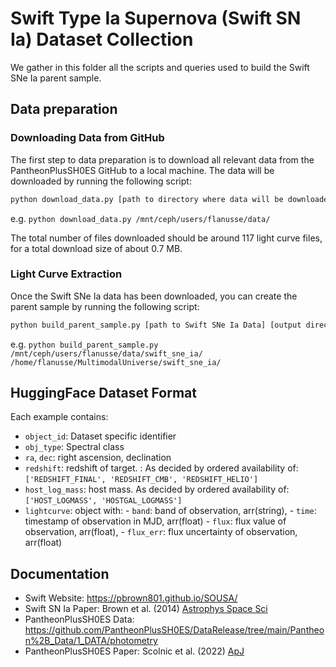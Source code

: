 # Swift Type Ia Supernova (Swift SN Ia) Dataset Collection

We gather in this folder all the scripts and queries used to build the Swift SNe Ia parent sample.

## Data preparation

### Downloading Data from GitHub

The first step to data preparation is to download all relevant data from the PantheonPlusSH0ES GitHub to a local machine. The data will be downloaded by running the following script:
```bash
python download_data.py [path to directory where data will be downloaded]
```
e.g. `python download_data.py /mnt/ceph/users/flanusse/data/`

The total number of files downloaded should be around 117 light curve files, for a total download size of about 0.7 MB.

### Light Curve Extraction

Once the Swift SNe Ia data has been downloaded, you can create the parent sample by running the following script:
```bash
python build_parent_sample.py [path to Swift SNe Ia Data] [output directory]
```
e.g. `python build_parent_sample.py /mnt/ceph/users/flanusse/data/swift_sne_ia/ /home/flanusse/MultimodalUniverse/swift_sne_ia/`


## HuggingFace Dataset Format
Each example contains:

  - `object_id`: Dataset specific identifier
  - `obj_type`: Spectral class
  - `ra`, `dec`: right ascension, declination
  - `redshift`: redshift of target. : As decided by ordered availability of: `['REDSHIFT_FINAL', 'REDSHIFT_CMB', 'REDSHIFT_HELIO']`
  - `host_log_mass`: host mass. As decided by ordered availability of: `['HOST_LOGMASS', 'HOSTGAL_LOGMASS']` 
  - `lightcurve`: object with:
        - `band`: band of observation, arr(string),
        - `time`: timestamp of observation in MJD, arr(float)
        - `flux`: flux value of observation, arr(float),
        - `flux_err`: flux uncertainty of observation, arr(float)

## Documentation

- Swift Website: https://pbrown801.github.io/SOUSA/
- Swift SN Ia Paper: Brown et al. (2014) [Astrophys Space Sci](https://link.springer.com/article/10.1007/s10509-014-2059-8)
- PantheonPlusSH0ES Data: https://github.com/PantheonPlusSH0ES/DataRelease/tree/main/Pantheon%2B_Data/1_DATA/photometry
- PantheonPlusSH0ES Paper: Scolnic et al. (2022) [ApJ](https://iopscience.iop.org/article/10.3847/1538-4357/ac8b7a/pdf)